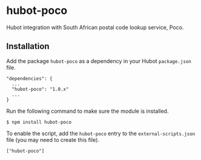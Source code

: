 # hubot-poco

Hubot integration with South African postal code lookup service, Poco.

## Installation

Add the package `hubot-poco` as a dependency in your Hubot `package.json` file.

    "dependencies": {
      ...
      "hubot-poco": "1.0.x"
      ...
    }

Run the following command to make sure the module is installed.

    $ npm install hubot-poco

To enable the script, add the `hubot-poco` entry to the `external-scripts.json` file (you may need to create this file).

    ["hubot-poco"]

